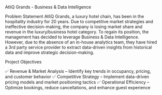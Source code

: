AtliQ Grands - Business & Data Intelligence

Problem Statement
AtliQ Grands, a luxury hotel chain, has been in the hospitality industry for 20 years. Due to competitive market strategies and ineffective decision-making, the company is losing market share and revenue in the luxury/business hotel category.
To regain its position, the management has decided to leverage Business & Data Intelligence. However, due to the absence of an in-house analytics team, they have hired a 3rd party service provider to extract data-driven insights from historical data and improve strategic decision-making.

Project Objectives

✅ Revenue & Market Analysis – Identify key trends in occupancy, pricing, and customer behavior
✅ Competitive Strategy – Implement data-driven pricing models and market positioning tactics
✅ Operational Efficiency – Optimize bookings, reduce cancellations, and enhance guest experience
